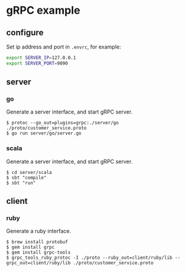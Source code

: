 # gRPC example

## configure
Set ip address and port in `.envrc`, for example:

```bash
export SERVER_IP=127.0.0.1
export SERVER_PORT=9090
```

## server
### go

Generate a server interface, and start gRPC server.

```
$ protoc --go_out=plugins=grpc:./server/go ./proto/customer_service.proto
$ go run server/go/server.go
```

### scala

Generate a server interface, and start gRPC server.

```
$ cd server/scala
$ sbt "compile"
$ sbt "run"
```

## client
### ruby

Generate a ruby interface.

```
$ brew install protobuf
$ gem install grpc
$ gem install grpc-tools
$ grpc_tools_ruby_protoc -I ./proto --ruby_out=client/ruby/lib --grpc_out=client/ruby/lib ./proto/customer_service.proto
```
